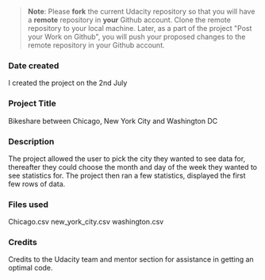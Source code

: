>**Note**: Please **fork** the current Udacity repository so that you will have a **remote** repository in **your** Github account. Clone the remote repository to your local machine. Later, as a part of the project "Post your Work on Github", you will push your proposed changes to the remote repository in your Github account.

### Date created
I created the project on the 2nd July

### Project Title
Bikeshare between Chicago, New York City and Washington DC

### Description
The project allowed the user to pick the city they wanted to see data for, thereafter they could choose the month and day of the week they wanted to see statistics for. The project then ran a few statistics, displayed the first few rows of data. 

### Files used
Chicago.csv
new_york_city.csv
washington.csv

### Credits
Credits to the Udacity team and mentor section for assistance in getting an optimal code.

